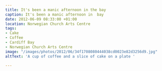 ```yaml
---
title: It's been a manic afternoon in the bay
caption: It's been a manic afternoon in  bay
date: 2012-06-09 08:33:00 +01:00
location: Norwegian Church Arts Centre
tags:
- Cake
- Coffee
- Cardiff Bay
- Norwegian Church Arts Centre
image: "/images/photos/2012/06/34f1708080444038cd0023e82d3256d9.jpg"
altText: 'A cup of coffee and a slice of cake on a plate '

---
```

